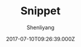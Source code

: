 ---
title: Snippet
github: https://github.com/shenliyang/hexo-theme-snippet
demo: https://www.91h5.cc/
author: Shenliyang
ssg:
  - Hexo
cms:
  - Markdown
date: 2017-07-10T09:26:39.000Z
description: Snippet 简洁而不简单，也许是一款你寻找已久的hexo主题
draft: true
publish_date: '2017-07-10T09:26:39Z'
update_date: '2021-08-15T09:32:27Z'
github_star: 1054
github_fork: 211
---